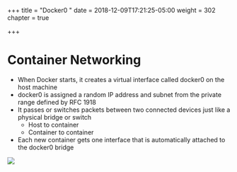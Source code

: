 +++
title = "Docker0 "
date = 2018-12-09T17:21:25-05:00
weight = 302
chapter = true

+++

# Container Networking

* When Docker starts, it creates a virtual interface called docker0 on the host machine
* docker0 is assigned a random IP address and subnet from the private range defined by RFC 1918
* It passes or switches packets between two connected devices just like a physical bridge or switch 
    * Host to container
    * Container to container
* Each new container gets one interface that is automatically attached to the docker0 bridge


![](/intro-k8/images/docker/docker0.png)